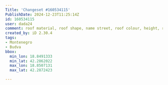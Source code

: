 ```yaml
---
Title: 'Changeset #160534115'
PublishDate: 2024-12-23T11:25:14Z
id: 160534115
user: dada24
comment: roof material, roof shape, name street, roof colour, height, roof colour
created_by: iD 2.30.4
tags:
- Montenegro
- Budva
bbox:
  min_lon: 18.8491333
  min_lat: 42.2862022
  max_lon: 18.8507131
  max_lat: 42.2872423

---
```


